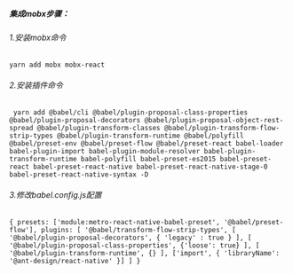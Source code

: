 ##### 集成mobx步骤：

###### 1.安装mobx命令

` yarn add mobx mobx-react `

###### 2.安装插件命令

` yarn add @babel/cli @babel/plugin-proposal-class-properties @babel/plugin-proposal-decorators @babel/plugin-proposal-object-rest-spread @babel/plugin-transform-classes @babel/plugin-transform-flow-strip-types @babel/plugin-transform-runtime @babel/polyfill @babel/preset-env @babel/preset-flow @babel/preset-react babel-loader babel-plugin-import babel-plugin-module-resolver babel-plugin-transform-runtime babel-polyfill babel-preset-es2015 babel-preset-react babel-preset-react-native babel-preset-react-native-stage-0 babel-preset-react-native-syntax -D`

###### 3.修改babel.config.js配置

`{
  presets: ['module:metro-react-native-babel-preset', '@babel/preset-flow'],
  plugins: [
    '@babel/transform-flow-strip-types',
    [
      '@babel/plugin-proposal-decorators', { 'legacy' : true }
    ],
    [
      '@babel/plugin-proposal-class-properties', {'loose': true}
    ],
    [
      '@babel/plugin-transform-runtime', {}
    ],
    ['import', { 'libraryName': '@ant-design/react-native' }]
  ]
}`








